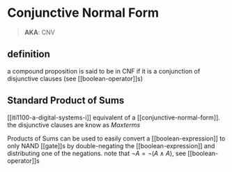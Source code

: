 # Conjunctive Normal Form

> **AKA**: CNV

## definition

a compound proposition is said to be in CNF if it is a conjunction of disjunctive clauses (see [[boolean-operator]]s)

## Standard Product of Sums

[[iti1100-a-digital-systems-i]] equivalent of a [[conjunctive-normal-form]]. the disjunctive clauses are know as _Maxterms_

Products of Sums can be used to easily convert a [[boolean-expression]] to only NAND [[gate]]s by double-negating the [[boolean-expression]] and distributing one of the negations. note that $\lnot A =\lnot (A \land A)$, see [[boolean-operator]]s
